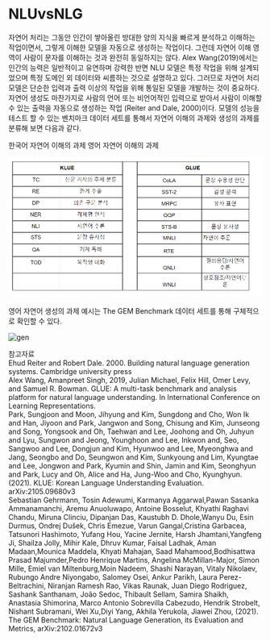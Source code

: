 # NLUvsNLG

자연어 처리는 그동안 인간이 쌓아올린 방대한 양의 지식을 빠르게 분석하고 이해하는 작업이면서,  그렇게 이해한 모델을 자동으로 생성하는 작업이다. 그런데 자연어 이해 영역이 사람이 문자를 이해하는 것과 완전히 동일하지는 않다. Alex Wang(2019)에서는 인간의 능력은 일반적이고 유연하며 강력한 반면 NLU 모델은 특정 작업을 위해 설계되었으며 특정 도메인 외 데이터와 씨름하는 것으로 설명하고 있다. 그러므로 자연어 처리 모델은 단순한 입력과 출력 이상의 작업을 위해 통일된 모델을 개발하는 것이 중요하다. 자연어 생성도 마찬가지로  사람의 언어 또는 비언어적인 입력으로 받아서 사람이 이해할 수 있는 출력을 자동으로 생성하는 작업 (Reiter and Dale, 2000)이다.
모델의 성능을 테스트 할 수 있는 벤치마크 데이터 세트를 통해서 자연어 이해의 과제와 생성의 과제를 분류해 보면 다음과 같다.


한국어 자연어 이해의 과제   영어 자연어 이해의 과제     

![KLUE vs GLUE](./KGLUE.png)


영어 자연어 생성의 과제 예시는 The GEM Benchmark 데이터 세트를 통해 구체적으로 확인할 수 있다.    

![gen](https://user-images.githubusercontent.com/8298703/163716147-13dbc0fd-a607-447c-b452-bae97e11cb39.png)

참고자료        
Ehud Reiter and Robert Dale. 2000. Building natural language generation systems. Cambridge university press        
Alex Wang, Amanpreet Singh, 2019, Julian Michael, Felix Hill, Omer Levy, and Samuel R. Bowman. GLUE: A multi-task benchmark and analysis platform for natural language understanding. In International Conference on Learning Representations.              
Park, Sungjoon and Moon, Jihyung and Kim, Sungdong and Cho, Won Ik and Han, Jiyoon and Park, Jangwon and Song, Chisung and Kim, Junseong and Song, Yongsook and Oh, Taehwan and Lee, Joohong and Oh, Juhyun and Lyu, Sungwon and Jeong, Younghoon and Lee, Inkwon and, Seo, Sangwoo and  Lee, Dongjun and Kim, Hyunwoo and  Lee, Myeonghwa and Jang, Seongbo and Do, Seungwon and Kim, Sunkyoung and Lim, Kyungtae and Lee, Jongwon and Park, Kyumin and Shin, Jamin and Kim, Seonghyun and Park,  Lucy and Oh, Alice and Ha, Jung-Woo and Cho, Kyunghyun. (2021). KLUE: Korean Language Understanding Evaluation. arXiv:2105.09680v3             
Sebastian Gehrmann, Tosin Adewumi, Karmanya Aggarwal,Pawan Sasanka Ammanamanchi, Aremu Anuoluwapo, Antoine Bosselut, Khyathi Raghavi Chandu, Miruna Clinciu, Dipanjan Das, Kaustubh D. Dhole,Wanyu Du, Esin Durmus, Ondrej Dušek,  Chris Emezue, Varun Gangal,Cristina Garbacea, Tatsunori Hashimoto, Yufang Hou, Yacine Jernite, Harsh Jhamtani,Yangfeng Ji, Shailza Jolly, Mihir Kale, Dhruv Kumar, Faisal Ladhak, Aman Madaan,Mounica Maddela, Khyati Mahajan, Saad Mahamood,Bodhisattwa Prasad Majumder,Pedro Henrique Martins, Angelina McMillan-Major, Simon Mille, Emiel van Miltenburg,Moin Nadeem, Shashi Narayan, Vitaly Nikolaev, Rubungo Andre Niyongabo, Salomey Osei, Ankur Parikh, Laura Perez-Beltrachini, Niranjan Ramesh Rao, Vikas Raunak, Juan Diego Rodriguez, Sashank Santhanam, João Sedoc, Thibault Sellam, Samira Shaikh, Anastasia Shimorina, Marco Antonio Sobrevilla Cabezudo, Hendrik Strobelt, Nishant Subramani, Wei Xu,Diyi Yang, Akhila Yerukola, Jiawei Zhou, (2021). The GEM Benchmark: Natural Language Generation, its Evaluation and Metrics, arXiv:2102.01672v3                  

